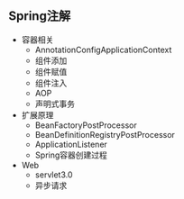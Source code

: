 ## Spring注解
* 容器相关
    * AnnotationConfigApplicationContext
    * 组件添加
    * 组件赋值
    * 组件注入
    * AOP
    * 声明式事务
* 扩展原理
    * BeanFactoryPostProcessor
    * BeanDefinitionRegistryPostProcessor
    * ApplicationListener
    * Spring容器创建过程
* Web
    * servlet3.0
    * 异步请求
